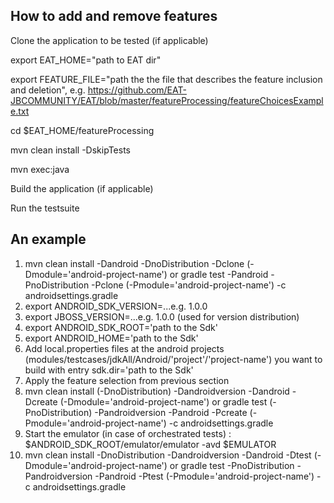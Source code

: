 ## How to add and remove features

Clone the application to be tested (if applicable)

export EAT_HOME="path to EAT dir"

export FEATURE_FILE="path the the file that describes the feature inclusion and deletion", e.g. https://github.com/EAT-JBCOMMUNITY/EAT/blob/master/featureProcessing/featureChoicesExample.txt

cd $EAT_HOME/featureProcessing

mvn clean install -DskipTests

mvn exec:java

Build the application (if applicable)

Run the testsuite



## An example

1. mvn clean install -Dandroid -DnoDistribution -Dclone (-Dmodule='android-project-name')
or gradle test -Pandroid -PnoDistribution -Pclone (-Pmodule='android-project-name') -c androidsettings.gradle
2. export ANDROID_SDK_VERSION=...e.g. 1.0.0
3. export JBOSS_VERSION=...e.g. 1.0.0 (used for version distribution)
4. export ANDROID_SDK_ROOT='path to the Sdk'
5. export ANDROID_HOME='path to the Sdk'
6. Add local.properties files at the android projects (modules/testcases/jdkAll/Android/'project'/'project-name') you want to build with entry sdk.dir='path to the Sdk'
7. Apply the feature selection from previous section
8.  mvn clean install (-DnoDistribution) -Dandroidversion -Dandroid -Dcreate (-Dmodule='android-project-name') or gradle test (-PnoDistribution) -Pandroidversion -Pandroid -Pcreate (-Pmodule='android-project-name') -c androidsettings.gradle
9.  Start the emulator (in case of orchestrated tests) : $ANDROID_SDK_ROOT/emulator/emulator -avd $EMULATOR
10.  mvn clean install -DnoDistribution -Dandroidversion -Dandroid -Dtest (-Dmodule='android-project-name') or gradle test -PnoDistribution -Pandroidversion -Pandroid -Ptest (-Pmodule='android-project-name') -c androidsettings.gradle
